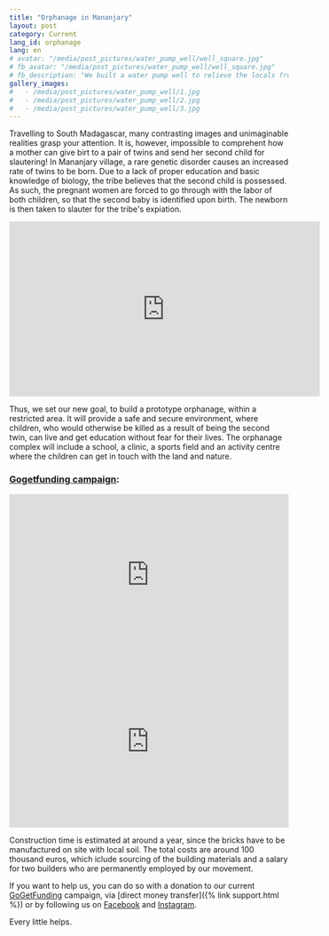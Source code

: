 ```yaml
---
title: "Orphanage in Mananjary"
layout: post
category: Current
lang_id: orphanage
lang: en
# avatar: "/media/post_pictures/water_pump_well/well_square.jpg"
# fb_avatar: "/media/post_pictures/water_pump_well/well_square.jpg"
# fb_description: "We built a water pump well to relieve the locals from the daily laboured access to clean water, a basic necessity for life support."
gallery_images:
#   - /media/post_pictures/water_pump_well/1.jpg
#   - /media/post_pictures/water_pump_well/2.jpg
#   - /media/post_pictures/water_pump_well/3.jpg
---
```


Travelling to South Madagascar, many contrasting images and unimaginable realities grasp your attention. It is, however, impossible to comprehent how a mother can give birt to a pair of twins and send her second child for slautering! In Mananjary village, a rare genetic disorder causes an increased rate of twins to be born. Due to a lack of proper education and basic knowledge of biology, the tribe believes that the second child is possessed. As such, the pregnant women are forced to go through with the labor of both children, so that the second baby is identified upon birth. The newborn is then taken to slauter for the tribe's expiation.

<div class="spacing">
	<div class="videoWrapper">
    <iframe width="560" height="315" src="https://www.youtube.com/embed/9MHbCZIZkAI" title="YouTube video player" frameborder="0" allow="accelerometer; autoplay; clipboard-write; encrypted-media; gyroscope; picture-in-picture" allowfullscreen></iframe>
	</div>
</div>

Thus, we set our new goal, to build a prototype orphanage, within a restricted area. It will provide a safe and secure environment, where children, who would otherwise be killed as a result of being the second twin, can live and get education without fear for their lives. The orphanage complex will include a school, a clinic, a sports field and an activity centre where the children can get in touch with the land and nature.

### <ins>Gogetfunding campaign</ins>:
<div class="gogetFundingHorizontalWidget"><iframe src='https://gogetfunding.com/embed-widget2?campaignid=7647916&frame_type=t2' style='width:100%; height:290px; border: none;' scrolling='no'></iframe></div>

<div class="gogetFundingBoxWidget"><iframe src='https://gogetfunding.com/embed-widget2?campaignid=7647916&frame_type=t3' style='width:100%;height: 310px;border: none;' scrolling='no'></iframe></div>

Construction time is estimated at around a year, since the bricks have to be manufactured on site with local soil. The total costs are around 100 thousand euros, which iclude sourcing of the building materials and a salary for two builders who are permanently employed by our movement.

If you want to help us, you can do so with a donation to our current [GoGetFunding](https://gogetfunding.com/orphanage-in-mananjary-s-madagascar/?fbclid=IwAR1CAKPcOCIgxCWPFfUIDyLe4S5KdP5SS5XU_Eg_4055EPviJGksKzzUo5E) campaign, via [direct money transfer]({% link support.html %}) or by following us on <a href="https://www.facebook.com/smsavemadagascar/">Facebook</a> and <a href="https://www.instagram.com/sm_savemadagascar/">Instagram</a>.

Every little helps.